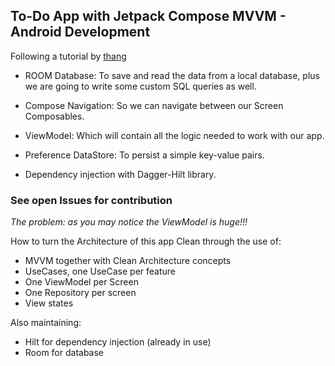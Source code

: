 ## To-Do App with Jetpack Compose MVVM - Android Development

Following a tutorial by [thang](https://github.com/thang236)  

- ROOM Database: To save and read the data from a local database, plus we are going to write some custom SQL queries as well.

- Compose Navigation: So we can navigate between our Screen Composables. 

- ViewModel: Which will contain all the logic needed to work with our app.

- Preference DataStore: To persist a simple key-value pairs.

- Dependency injection with Dagger-Hilt library.

### See open Issues for contribution

_The problem: as you may notice the ViewModel is huge!!!_

How to turn the Architecture of this app Clean through the use of:

- MVVM together with Clean Architecture concepts
- UseCases, one UseCase per feature
- One ViewModel per Screen
- One Repository per screen
- View states

Also maintaining:

- Hilt for dependency injection (already in use)
- Room for database



